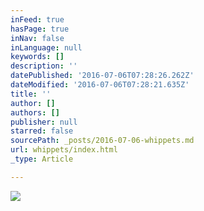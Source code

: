 ```yaml
---
inFeed: true
hasPage: true
inNav: false
inLanguage: null
keywords: []
description: ''
datePublished: '2016-07-06T07:28:26.262Z'
dateModified: '2016-07-06T07:28:21.635Z'
title: ''
author: []
authors: []
publisher: null
starred: false
sourcePath: _posts/2016-07-06-whippets.md
url: whippets/index.html
_type: Article

---
```

![](https://the-grid-user-content.s3-us-west-2.amazonaws.com/77ffaa97-19dd-4660-af3d-c5bc6c8987cb.jpg)